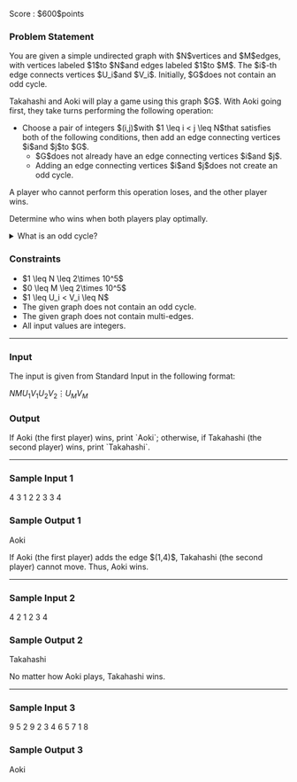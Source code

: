 
<div>

<span>

<span>

<p>
Score : $600$points
</p>

<div>

<section>

### **Problem Statement**

<p>
You are given a simple undirected graph with $N$vertices and $M$edges, with vertices labeled $1$to $N$and edges labeled $1$to $M$. The $i$-th edge connects vertices $U_i$and $V_i$. Initially, $G$does not contain an odd cycle.
</p>

<p>
Takahashi and Aoki will play a game using this graph $G$. With Aoki going first, they take turns performing the following operation:
</p>

<ul>

<li>
Choose a pair of integers $(i,j)$with $1 \leq i < j \leq N$that satisfies both of the following conditions, then add an edge connecting vertices $i$and $j$to $G$.
<ul>

<li>
$G$does not already have an edge connecting vertices $i$and $j$.
</li>

<li>
Adding an edge connecting vertices $i$and $j$does not create an odd cycle.
</li>

</ul>

</li>

</ul>

<p>
A player who cannot perform this operation loses, and the other player wins.
</p>

<p>
Determine who wins when both players play optimally.
</p>

<details>

<summary>
What is an odd cycle?
</summary>

<p>
A sequence of vertices $(v_0,v_1,\ldots,v_k)$of $G$is called an odd cycle if and only if all of the following conditions are satisfied:
</p>

<ul>

<li>
$k$is odd.
</li>

<li>
$v_0=v_k$.
</li>

<li>
For every $1\leq i \leq k$, there is an edge connecting $v_{i-1}$and $v_{i}$.
</li>

</ul>

</details>

</section>

</div>

<div>

<section>

### **Constraints**

<ul>

<li>
$1 \leq N \leq 2\times 10^5$
</li>

<li>
$0 \leq M \leq 2\times 10^5$
</li>

<li>
$1 \leq U_i < V_i \leq N$
</li>

<li>
The given graph does not contain an odd cycle.
</li>

<li>
The given graph does not contain multi-edges.
</li>

<li>
All input values are integers.
</li>

</ul>

</section>

</div>

---

<div>

<div>

<section>

### **Input**

<p>
The input is given from Standard Input in the following format:
</p>

<div>

$N$$M$$U_1$$V_1$$U_2$$V_2$$\vdots$$U_M$$V_M$
</div>

</section>

</div>

<div>

<section>

### **Output**

<p>
If Aoki (the first player) wins, print `Aoki`; otherwise, if Takahashi (the second player) wins, print `Takahashi`.
</p>

</section>

</div>

</div>

---

<div>

<section>

### **Sample Input 1**

<div>

4 3
1 2
2 3
3 4

</div>

</section>

</div>

<div>

<section>

### **Sample Output 1**

<div>

Aoki

</div>

<p>
If Aoki (the first player) adds the edge $(1,4)$, Takahashi (the second player) cannot move. Thus, Aoki wins.
</p>

</section>

</div>

---

<div>

<section>

### **Sample Input 2**

<div>

4 2
1 2
3 4

</div>

</section>

</div>

<div>

<section>

### **Sample Output 2**

<div>

Takahashi

</div>

<p>
No matter how Aoki plays, Takahashi wins.
</p>

</section>

</div>

---

<div>

<section>

### **Sample Input 3**

<div>

9 5
2 9
2 3
4 6
5 7
1 8

</div>

</section>

</div>

<div>

<section>

### **Sample Output 3**

<div>

Aoki

</div>

</section>

</div>

</span>

</span>

</div>
